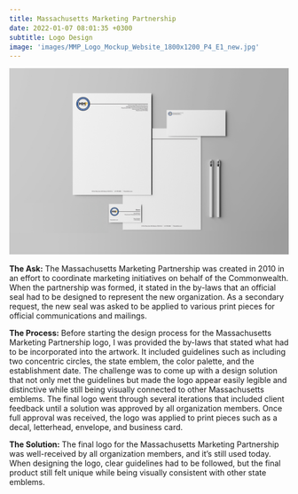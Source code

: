 ```yaml
---
title: Massachusetts Marketing Partnership
date: 2022-01-07 08:01:35 +0300
subtitle: Logo Design
image: 'images/MMP_Logo_Mockup_Website_1800x1200_P4_E1_new.jpg'
---
```


<div class="gallery-box">
  <div class="gallery">
    <img src="images/MMP_Identity-Mockup_Website_1800x1200_P1_E2.jpg" loading="lazy" alt="Project">
  </div>
</div>

<b>The Ask:</b> The Massachusetts Marketing Partnership was created in 2010 in an effort to coordinate marketing initiatives on behalf of the Commonwealth. When the partnership was formed, it stated in the by-laws that an official seal had to be designed to represent the new organization. As a secondary request, the new seal was asked to be applied to various print pieces for official communications and mailings.

<b>The Process:</b> Before starting the design process for the Massachusetts Marketing Partnership logo, I was provided the by-laws that stated what had to be incorporated into the artwork. It included guidelines such as including two concentric circles, the state emblem, the color palette, and the establishment date. The challenge was to come up with a design solution that not only met the guidelines but made the logo appear easily legible and distinctive while still being visually connected to other Massachusetts emblems. The final logo went through several iterations that included client feedback until a solution was approved by all organization members. Once full approval was received, the logo was applied to print pieces such as a decal, letterhead, envelope, and business card.


<b>The Solution:</b> The final logo for the Massachusetts Marketing Partnership was well-received by all organization members, and it’s still used today. When designing the logo, clear guidelines had to be followed, but the final product still felt unique while being visually consistent with other state emblems.